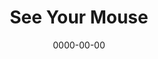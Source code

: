 ---
title: See Your Mouse
id: see-your-mouse
tech: CSS
date: 0000-00-00
link: https://z-c-code.github.io/see-your-mouse/
linktext: See
---